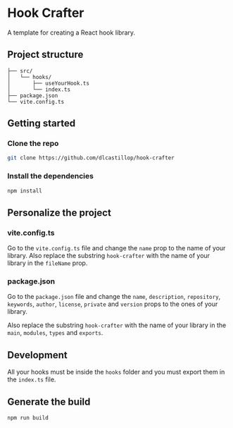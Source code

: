 # Hook Crafter

A template for creating a React hook library.

## Project structure

```text
├── src/
│   └── hooks/
│       ├── useYourHook.ts
│       └── index.ts
├── package.json
└── vite.config.ts
```

## Getting started

### Clone the repo

```bash
git clone https://github.com/dlcastillop/hook-crafter
```

### Install the dependencies

```bash
npm install
```

## Personalize the project

### vite.config.ts

Go to the `vite.config.ts` file and change the `name` prop to the name of your library. Also replace the substring `hook-crafter` with the name of your library in the `fileName` prop.

### package.json

Go to the `package.json` file and change the `name`, `description`, `repository`, `keywords`, `author`, `license`, `private` and `version` props to the ones of your library.

Also replace the substring `hook-crafter` with the name of your library in the `main`, `modules`, `types` and `exports`.

## Development

All your hooks must be inside the `hooks` folder and you must export them in the `index.ts` file.

## Generate the build

```bash
npm run build
```

